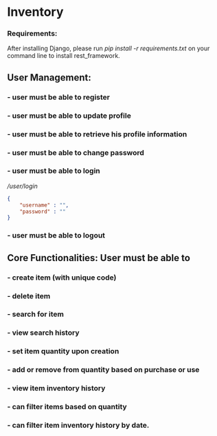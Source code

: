 # Inventory


### Requirements:
After installing Django, please run *pip install -r requirements.txt* on your command line to install rest_framework.




## User Management:

### - 	user must be able to register
### -	user must be able to update profile
### -	user must be able to retrieve his profile information
### -	user must be able to change password


### -	user must be able to login
*/user/login*
```json
{
    "username" : "",
    "password" : ""
}
```


### -	user must be able to logout

## Core Functionalities: User must be able to 

### -	create item (with unique code)
### -	delete item
### -	search for item
### -	view search history
### -	set item quantity upon creation
### -	add or remove from quantity based on purchase or use
### -	view item inventory history
### -	can filter items based on quantity
### -	can filter item inventory history by date.

